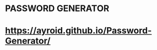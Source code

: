 <h1>PASSWORD GENERATOR</h1>
<h1><a href="https://ayroid.github.io/Password-Generator/">https://ayroid.github.io/Password-Generator/</a></h1>